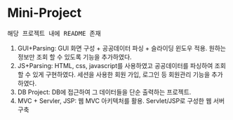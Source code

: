 # Mini-Project
<pre>해당 프로젝트 내에 README 존재</pre>
1. GUI+Parsing: GUI 화면 구성 + 공공데이터 파싱 + 슬라이딩 윈도우 적용. 원하는 정보만 조회 할 수 있도록 기능을 추가하였다.
2. JS+Parsing: HTML, css, javascript를 사용하였고 공공데이터를 파싱하여 조회 할 수 있게 구현하였다. 세션을 사용한 회원 가입, 로그인 등 회원관리 기능을 추가하였다.
3. DB Project: DB에 접근하여 그 데이터들을 단순 출력하는 프로젝트.
4. MVC + Servler, JSP: 웹 MVC 아키텍처를 활용. Servlet/JSP로 구성한 웹 서버 구축
